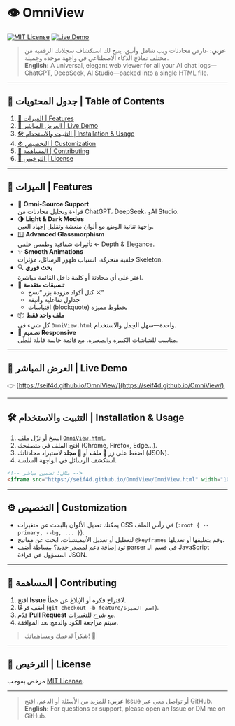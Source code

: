 # 👁️ OmniView

[![MIT License](https://img.shields.io/badge/License-MIT-blue.svg)](https://github.com/seif4d/OmniView/blob/main/LICENSE)
[![Live Demo](https://img.shields.io/badge/Live-Demo-brightgreen.svg)](https://seif4d.github.io/OmniView/)

> **عربي:** عارض محادثات ويب شامل وأنيق، يتيح لك استكشاف سجلاتك الرقمية من مختلف نماذج الذكاء الاصطناعي في واجهة موحدة وجميلة.  
> **English:** A universal, elegant web viewer for all your AI chat logs—ChatGPT, DeepSeek, AI Studio—packed into a single HTML file.

---

## 📌 جدول المحتويات | Table of Contents

1. [🎯 الميزات | Features](#-الميزات--features)  
2. [🚀 العرض المباشر | Live Demo](#-العرض-المباشر--live-demo)  
3. [🛠️ التثبيت والاستخدام | Installation & Usage](#️-التثبيت-والاستخدام--installation--usage)  
4. [⚙️ التخصيص | Customization](#️-التخصيص--customization)  
5. [🤝 المساهمة | Contributing](#-المساهمة--contributing)  
6. [📜 الترخيص | License](#-الترخيص--license)  

---

## 🎯 الميزات | Features

- 🚀 **Omni-Source Support**  
  قراءة وتحليل محادثات من ChatGPT، DeepSeek، وAI Studio.  
- 🌗 **Light & Dark Modes**  
  واجهة ثنائية الوضع مع ألوان منعشة وتقليل إجهاد العين.  
- 🪟 **Advanced Glassmorphism**  
  تأثيرات شفافية وطمس خلفي ← Depth & Elegance.  
- ✨ **Smooth Animations**  
  خلفية متحركة، انسياب ظهور الرسائل، مؤثرات Skeleton.  
- 🔍 **بحث فوري**  
  اعثر على أي محادثة أو كلمة داخل القائمة مباشرة.  
- 📑 **تنسيقات متقدمة**  
  - كتل أكواد مزودة بزر “نسخ ⚔️”  
  - جداول تفاعلية وأنيقة  
  - اقتباسات (blockquote) بخطوط مميزة  
- 📦 **ملف واحد فقط**  
  كل شيء في `OmniView.html` واحدة—سهل الحِمل والاستخدام.  
- 📱 **تصميم Responsive**  
  مناسب للشاشات الكبيرة والصغيرة، مع قائمة جانبية قابلة للطّي.

---

## 🚀 العرض المباشر | Live Demo

👉 [https://seif4d.github.io/OmniView/](https://seif4d.github.io/OmniView/)  

---

## 🛠️ التثبيت والاستخدام | Installation & Usage

1. انسخ أو نزّل ملف [`OmniView.html`](OmniView.html).  
2. افتح الملف في متصفحك (Chrome, Firefox, Edge…).  
3. اضغط على زر **📁 ملف** أو **📂 مجلد** لاستيراد محادثاتك (JSON).  
4. استكشف الرسائل في الواجهة السلسة.

```html
<!-- مثال: تضمين مباشر -->
<iframe src="https://seif4d.github.io/OmniView/OmniView.html" width="100%" height="600"></iframe>
````

---

## ⚙️ التخصيص | Customization

* يمكنك تعديل الألوان بالبحث عن متغيرات CSS في رأس الملف (`:root { --primary, --bg, ... }`).
* لتعطيل أو تعديل الأنيميشنات، ابحث عن مفاتيح `@keyframes` وقم بتعليقها أو تعديلها.
* تود إضافة دعم لمصدر جديد؟ ببساطة أضف parser في قسم الـ JavaScript المسؤول عن قراءة JSON.

---

## 🤝 المساهمة | Contributing

1. افتح **Issue** لاقتراح فكرة أو الإبلاغ عن خطأ.
2. أضف فرعًا (`git checkout -b feature/اسم_الميزة`).
3. قدّم **Pull Request** مع شرح للتغييرات.
4. سيتم مراجعة الكود والدمج بعد الموافقة.

> شكراً لدعمك ومساهماتك! 💜

---

## 📜 الترخيص | License

مرخص بموجب [MIT License](LICENSE).

---

> **عربي:** للمزيد من الأسئلة أو الدعم، افتح Issue أو تواصل معي عبر GitHub.
> **English:** For questions or support, please open an Issue or DM me on GitHub.
